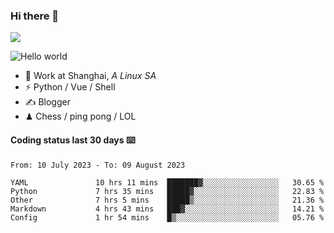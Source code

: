 ### Hi there 👋
![](https://komarev.com/ghpvc/?username=Xuhandsome)


<img src="https://github-readme-stats.vercel.app/api?username=XuHandsome&show_icons=true&theme=merko" alt="Hello world">

<br/>

- 🍻  Work at Shanghai, _A Linux SA_
- ⚡  Python / Vue / Shell
- ✍️  Blogger
- ♟  Chess / ping pong / LOL

#### Coding status last 30 days ⌨️

<!--START_SECTION:waka-->

```text
From: 10 July 2023 - To: 09 August 2023

YAML               10 hrs 11 mins  ███████▓░░░░░░░░░░░░░░░░░   30.65 %
Python             7 hrs 35 mins   █████▓░░░░░░░░░░░░░░░░░░░   22.83 %
Other              7 hrs 5 mins    █████▒░░░░░░░░░░░░░░░░░░░   21.36 %
Markdown           4 hrs 43 mins   ███▓░░░░░░░░░░░░░░░░░░░░░   14.21 %
Config             1 hr 54 mins    █▒░░░░░░░░░░░░░░░░░░░░░░░   05.76 %
```

<!--END_SECTION:waka-->
